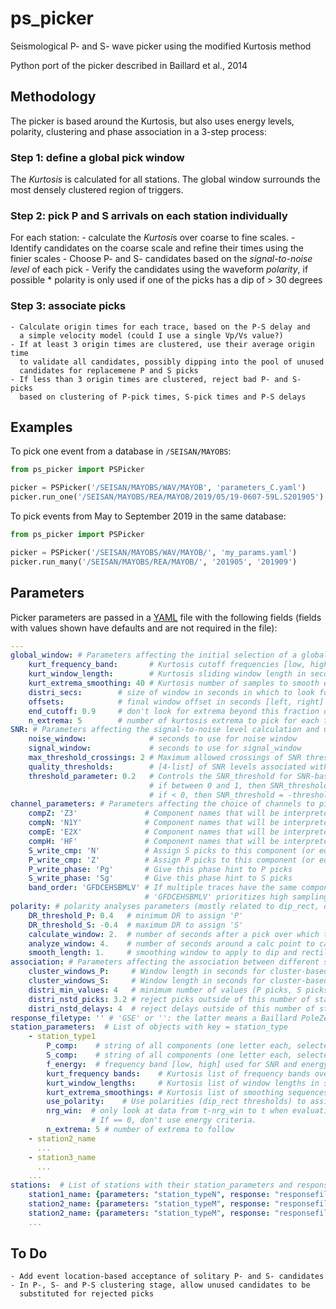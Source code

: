 # ps_picker

Seismological P- and S- wave picker using the modified Kurtosis method

Python port of the picker described in Baillard et al., 2014 

## Methodology
The picker is based around the Kurtosis, but also uses energy levels, polarity,
clustering and phase association in a 3-step process:

### Step 1: define a global pick window

The *Kurtosis* is calculated for all stations.  The global window
surrounds the most densely clustered region of triggers.

### Step 2: pick P and S arrivals on each station individually

For each station:
    - calculate the *Kurtosi*s over coarse to fine scales.
    - Identify candidates on the coarse scale and refine their times using
      the finier scales
    - Choose P- and S- candidates based on the *signal-to-noise level* of
      each pick
    - Verify the candidates using the waveform *polarity*, if possible
       * polarity is only used if one of the picks has a dip of > 30 degrees

### Step 3: associate picks
    - Calculate origin times for each trace, based on the P-S delay and
      a simple velocity model (could I use a single Vp/Vs value?)
    - If at least 3 origin times are clustered, use their average origin time
      to validate all candidates, possibly dipping into the pool of unused
      candidates for replacemene P and S picks
    - If less than 3 origin times are clustered, reject bad P- and S- picks
      based on clustering of P-pick times, S-pick times and P-S delays

## Examples

To pick one event from a database in `/SEISAN/MAYOBS`:
```python
from ps_picker import PSPicker

picker = PSPicker('/SEISAN/MAYOBS/WAV/MAYOB', 'parameters_C.yaml')
picker.run_one('/SEISAN/MAYOBS/REA/MAYOB/2019/05/19-0607-59L.S201905')
```
To pick events from May to September 2019 in the same database:
```python
from ps_picker import PSPicker

picker = PSPicker('/SEISAN/MAYOBS/WAV/MAYOB/', 'my_params.yaml')
picker.run_many('/SEISAN/MAYOBS/REA/MAYOB/', '201905', '201909')
```
## Parameters
Picker parameters are passed in a
[YAML](https://tools.ietf.org/id/draft-pbryan-zyp-json-ref-03.html) file with
the following fields (fields with values shown have defaults and are not
required in the file):
```yaml
---
global_window: # Parameters affecting the initial selection of a global pick window across all stations using the distribution of kurtosis extrema)
    kurt_frequency_band:       # Kurtosis cutoff frequencies [low, high] for kurtosis calculation
    kurt_window_length:        # Kurtosis sliding window length in seconds for kurtosis calculation
    kurt_extrema_smoothing: 40 # Kurtosis number of samples to smooth extrema by when looking for pick
    distri_secs:        # size of window in seconds in which to look for the maximum # of picks
    offsets:            # final window offset in seconds [left, right] from peak distribution
    end_cutoff: 0.9     # don't look for extrema beyond this fraction of the overall time
    n_extrema: 5        # number of kurtosis extrema to pick for each trace
SNR: # Parameters affecting the signal-to-noise level calculation and use
    noise_window:              # seconds to use for noise window
    signal_window:             # seconds to use for signal_window
    max_threshold_crossings: 2 # Maximum allowed crossings of SNR threshold within global window
    quality_thresholds:        # [4-list] of SNR levels associated with quality levels '3', '2', '1' and '0'
    threshold_parameter: 0.2   # Controls the SNR_threshold for SNR-based quality evaluation
                               # if between 0 and 1, then SNR_threshold = max(SNR)*threshold_parameter
                               # if < 0, then SNR_threshold = -threshold_parameter
channel_parameters: # Parameters affecting the choice of channels to pick on and save to
    compZ: 'Z3'               # Component names that will be interpreted as 'Z'
    compN: 'N1Y'              # Component names that will be interpreted as 'N'
    compE: 'E2X'              # Component names that will be interpreted as 'E'
    compH: 'HF'               # Component names that will be interpreted as 'H'
    S_write_cmp: 'N'          # Assign S picks to this component (or equivalent as defined above)
    P_write_cmp: 'Z'          # Assign P picks to this component (or equivalent as defined above)
    P_write_phase: 'Pg'       # Give this phase hint to P picks
    S_write_phase: 'Sg'       # Give this phase hint to S picks
    band_order: 'GFDCEHSBMLV' # If multiple traces have the same component, chose the one with the earliest listed band code
                              # 'GFDCEHSBMLV' prioritizes high sampling rates over low, and short period over broadband
polarity: # polarity analyses parameters (mostly related to dip_rect, or DR, see Baillard et al 2014)
    DR_threshold_P: 0.4   # minimum DR to assign 'P'
    DR_threshold_S: -0.4  # maximum DR to assign 'S'
    calculate_window: 2.  # number of seconds after a pick over which to calculate dip_rect
    analyze_window: 4.    # number of seconds around a calc point to calculate polarity
    smooth_length: 1.     # smoothing window to apply to dip and rectilinearity when calculating DR
association: # Parameters affecting the association between different stations
    cluster_windows_P:     # Window length in seconds for cluster-based rejection of P arrivals
    cluster_windows_S:     # Window length in seconds for cluster-based rejection of S arrivals
    distri_min_values: 4   # minimum number of values (P picks, S picks, or PS-times) needed for distribution-based rejection
    distri_nstd_picks: 3.2 # reject picks outside of this number of standard deviations
    distri_nstd_delays: 4  # reject delays outside of this number of standard deviations
response_filetype: '' # 'GSE' or '': the latter means a Baillard PoleZeros-type format
station_parameters:  # List of objects with key = station_type
    - station_type1
        P_comp:    # string of all components (one letter each, selected from 'ZNEH') used for P-picks
        S_comp:    # string of all components (one letter each, selected from 'ZNEH') used for S-picks
        f_energy:  # frequency band [low, high] used for SNR and energy calculations
        kurt_frequency bands:    # Kurtosis list of frequency bands over which to run Kurtosis, e.g.[[3, 15], [8, 30]]
        kurt_window_lengths:     # Kurtosis list of window lengths in seconds, e.g. [0.3, 0.5, 1, 2, 4, 8]
        kurt_extrema_smoothings: # Kurtosis list of smoothing sequences in samples, e.g. [2, 4, 6, 8, 10, 20, 30, 40, 50]
        use_polarity:    # Use polarities (dip_rect thresholds) to assign P and S picks
        nrg_win:  # only look at data from t-nrg_win to t when evaluating energy, where t is the time of the peak waveform energy.
                  # If == 0, don't use energy criteria.
        n_extrema: 5 # number of extrema to follow
    - station2_name
      ...
    - station3_name
      ...
    ...
stations:  # List of stations with their station_parameters and responsefiles
    station1_name: {parameters: "station_typeN", response: "responsefilename"}
    station2_name: {parameters: "station_typeM", response: "responsefilename"}
    station2_name: {parameters: "station_typeM", response: "responsefilename"}
    ...    
```

## To Do

    - Add event location-based acceptance of solitary P- and S- candidates
    - In P-, S- and P-S clustering stage, allow unused candidates to be
      substituted for rejected picks